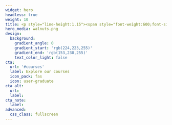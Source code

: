 ```yaml
---
widget: hero
headless: true
weight: 10
title: <p style="line-height:1.15"><span style="font-weight:600;font-size:40px">Welcome to</span><br><span style="font-weight:600; font-size:66px">KCL Men's Health</span><br><span style="font-weight:600;font-size:25px">A student society and research group</span><br></p>
hero_media: walnuts.png
design:
  background:
    gradient_angle: 0
    gradient_start: 'rgb(224,223,255)'
    gradient_end: 'rgb(153,238,255)'
    text_color_light: false
cta:
  url: '#courses'
  label: Explore our courses
  icon_pack: fas
  icon: user-graduate
cta_alt:
  url:
  label:
cta_note:
  label:
advanced:
  css_class: fullscreen
---
```

